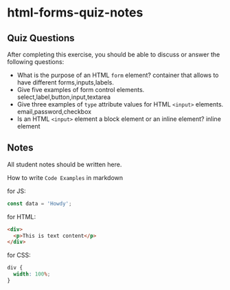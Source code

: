 # html-forms-quiz-notes

## Quiz Questions

After completing this exercise, you should be able to discuss or answer the following questions:

- What is the purpose of an HTML `form` element?
  container that allows to have different forms,inputs,labels.
- Give five examples of form control elements.
  select,label,button,input,textarea
- Give three examples of `type` attribute values for HTML `<input>` elements.
  email,password,checkbox
- Is an HTML `<input>` element a block element or an inline element?
  inline element

## Notes

All student notes should be written here.

How to write `Code Examples` in markdown

for JS:

```javascript
const data = 'Howdy';
```

for HTML:

```html
<div>
  <p>This is text content</p>
</div>
```

for CSS:

```css
div {
  width: 100%;
}
```
